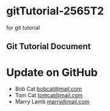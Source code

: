 # gitTutorial-2565T2
for git tutorial

## Git Tutorial Document
# Update on GitHub

- Bob Cat bobcat@mail.com
- Tom Cat tomcat@mail.com
- Marry Lamb marry@mail.com